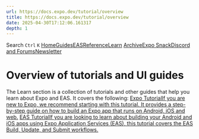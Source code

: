 ```yaml
---
url: https://docs.expo.dev/tutorial/overview
title: https://docs.expo.dev/tutorial/overview
date: 2025-04-30T17:12:06.161317
depth: 1
---
```


Search
`Ctrl` `K`
[Home](https://docs.expo.dev/)[Guides](https://docs.expo.dev/guides/overview)[EAS](https://docs.expo.dev/eas)[Reference](https://docs.expo.dev/versions/latest)[Learn](https://docs.expo.dev/tutorial/overview)
[Archive](https://docs.expo.dev/archive)[Expo Snack](https://snack.expo.dev)[Discord and Forums](https://chat.expo.dev)[Newsletter](https://expo.dev/mailing-list/signup)
# Overview of tutorials and UI guides
The Learn section is a collection of tutorials and other guides that help you learn about Expo and EAS. It covers the following:
[Expo TutorialIf you are new to Expo, we recommend starting with this tutorial. It provides a step-by-step guide on how to build an Expo app that runs on Android, iOS and web.](https://docs.expo.dev/tutorial/introduction) [EAS TutorialIf you are looking to learn about building your Android and iOS apps using Expo Application Services (EAS), this tutorial covers the EAS Build, Update, and Submit workflows.](https://docs.expo.dev/tutorial/eas/introduction)

